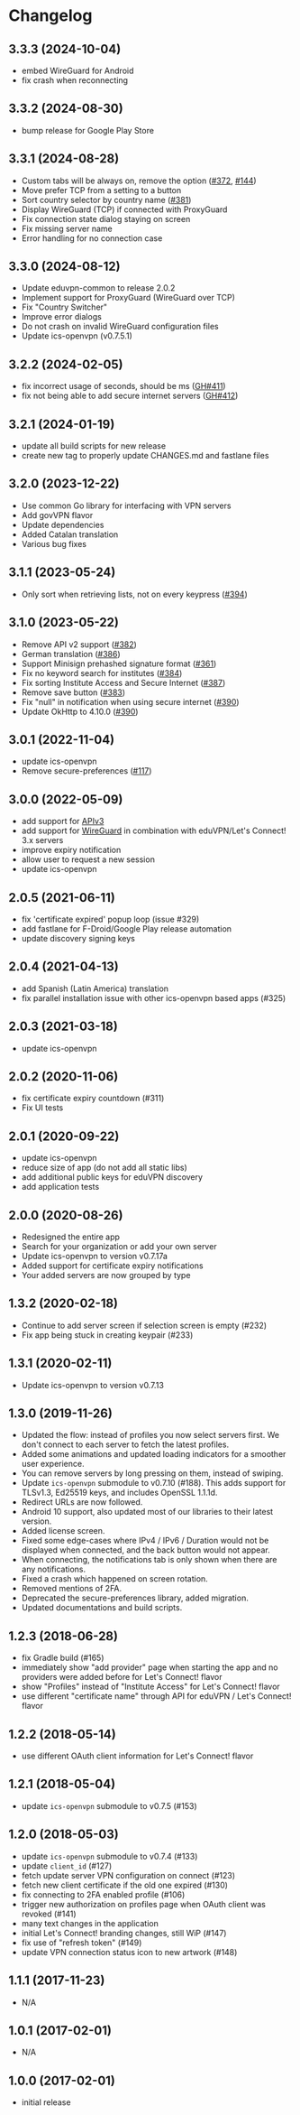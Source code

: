 # Changelog

## 3.3.3 (2024-10-04)
- embed WireGuard for Android
- fix crash when reconnecting

## 3.3.2 (2024-08-30)
- bump release for Google Play Store

## 3.3.1 (2024-08-28)
- Custom tabs will be always on, remove the option 
  ([#372](https://github.com/eduvpn/android/issues/372), 
  [#144](https://github.com/eduvpn/android/issues/144))
- Move prefer TCP from a setting to a button
- Sort country selector by country name ([#381](https://github.com/eduvpn/android/issues/381))
- Display WireGuard (TCP) if connected with ProxyGuard
- Fix connection state dialog staying on screen
- Fix missing server name
- Error handling for no connection case

## 3.3.0 (2024-08-12)
- Update eduvpn-common to release 2.0.2
- Implement support for ProxyGuard (WireGuard over TCP)
- Fix "Country Switcher"
- Improve error dialogs
- Do not crash on invalid WireGuard configuration files
- Update ics-openvpn (v0.7.5.1)

## 3.2.2 (2024-02-05)
- fix incorrect usage of seconds, should be ms 
  ([GH#411](https://github.com/eduvpn/android/issues/411))
- fix not being able to add secure internet servers ([GH#412](https://github.com/eduvpn/android/issues/412))

## 3.2.1 (2024-01-19)
- update all build scripts for new release
- create new tag to properly update CHANGES.md and fastlane files

## 3.2.0 (2023-12-22)
- Use common Go library for interfacing with VPN servers
- Add govVPN flavor
- Update dependencies
- Added Catalan translation
- Various bug fixes

## 3.1.1 (2023-05-24)
- Only sort when retrieving lists, not on every keypress 
  ([#394](https://github.com/eduvpn/android/pull/394))

## 3.1.0 (2023-05-22)
- Remove API v2 support ([#382](https://github.com/eduvpn/android/pull/383))
- German translation ([#386](https://github.com/eduvpn/android/pull/386))
- Support Minisign prehashed signature format ([#361](https://github.com/eduvpn/android/pull/361))
- Fix no keyword search for institutes ([#384](https://github.com/eduvpn/android/pull/384))
- Fix sorting Institute Access and Secure Internet ([#387](https://github.com/eduvpn/android/pull/387))
- Remove save button ([#383](https://github.com/eduvpn/android/pull/383))
- Fix "null" in notification when using secure internet ([#390](https://github.com/eduvpn/android/pull/390))
- Update OkHttp to 4.10.0 ([#390](https://github.com/eduvpn/android/pull/391))

## 3.0.1 (2022-11-04)
- update ics-openvpn
- Remove secure-preferences ([#117](https://github.com/eduvpn/android/issues/117))

## 3.0.0 (2022-05-09)
- add support for [APIv3](https://github.com/eduvpn/documentation/blob/v3/API.md)
- add support for [WireGuard](https://www.wireguard.com/) in combination with 
  eduVPN/Let's Connect! 3.x servers
- improve expiry notification
- allow user to request a new session
- update ics-openvpn

## 2.0.5 (2021-06-11)
- fix 'certificate expired' popup loop (issue #329)
- add fastlane for F-Droid/Google Play release automation
- update discovery signing keys

## 2.0.4 (2021-04-13)
- add Spanish (Latin America) translation
- fix parallel installation issue with other ics-openvpn based apps (#325)

## 2.0.3 (2021-03-18)
- update ics-openvpn

## 2.0.2 (2020-11-06)
- fix certificate expiry countdown (#311)
- Fix UI tests

## 2.0.1 (2020-09-22)
- update ics-openvpn
- reduce size of app (do not add all static libs)
- add additional public keys for eduVPN discovery
- add application tests

## 2.0.0 (2020-08-26)
- Redesigned the entire app
- Search for your organization or add your own server
- Update ics-openvpn to version v0.7.17a
- Added support for certificate expiry notifications
- Your added servers are now grouped by type

## 1.3.2 (2020-02-18)
- Continue to add server screen if selection screen is empty (#232)
- Fix app being stuck in creating keypair (#233)

## 1.3.1 (2020-02-11)
- Update ics-openvpn to version v0.7.13

## 1.3.0 (2019-11-26)
- Updated the flow: instead of profiles you now select servers first. We don't connect to each server to fetch the latest profiles.
- Added some animations and updated loading indicators for a smoother user experience.
- You can remove servers by long pressing on them, instead of swiping.
- Update `ics-openvpn` submodule to v0.7.10 (#188). This adds support for TLSv1.3, Ed25519  keys, and includes OpenSSL 1.1.1d.
- Redirect URLs are now followed.
- Android 10 support, also updated most of our libraries to their latest version.
- Added license screen.
- Fixed some edge-cases where IPv4 / IPv6 / Duration would not be displayed when connected, and the back button would not appear.
- When connecting, the notifications tab is only shown when there are any notifications.
- Fixed a crash which happened on screen rotation.
- Removed mentions of 2FA.
- Deprecated the secure-preferences library, added migration.
- Updated documentations and build scripts.

## 1.2.3 (2018-06-28)
- fix Gradle build (#165)
- immediately show "add provider" page when starting the app and no
  providers were added before for Let's Connect! flavor
- show "Profiles" instead of "Institute Access" for Let's Connect! flavor
- use different "certificate name" through API for eduVPN / Let's Connect! 
  flavor

## 1.2.2 (2018-05-14)
- use different OAuth client information for Let's Connect! flavor

## 1.2.1 (2018-05-04)
- update `ics-openvpn` submodule to v0.7.5 (#153)

## 1.2.0 (2018-05-03)
- update `ics-openvpn` submodule to v0.7.4 (#133)
- update `client_id` (#127)
- fetch update server VPN configuration on connect (#123)
- fetch new client certificate if the old one expired (#130)
- fix connecting to 2FA enabled profile (#106)
- trigger new authorization on profiles page when OAuth client was revoked 
  (#141)
- many text changes in the application
- initial Let's Connect! branding changes, still WiP (#147)
- fix use of "refresh token" (#149)
- update VPN connection status icon to new artwork (#148)

## 1.1.1 (2017-11-23)
- N/A

## 1.0.1 (2017-02-01)
- N/A

## 1.0.0 (2017-02-01)
- initial release
